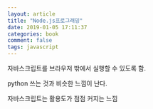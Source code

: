 ```yaml
---
layout: article
title: "Node.js프로그래밍"
date: 2019-01-05 17:11:37
categories: book
comment: false
tags: javascript
---
```


자바스크립트를 브라우저 밖에서 실행할 수 있도록 함.

python 쓰는 것과 비슷한 느낌이 난다.

자바스크립트는 활용도가 점점 커지는 느낌

